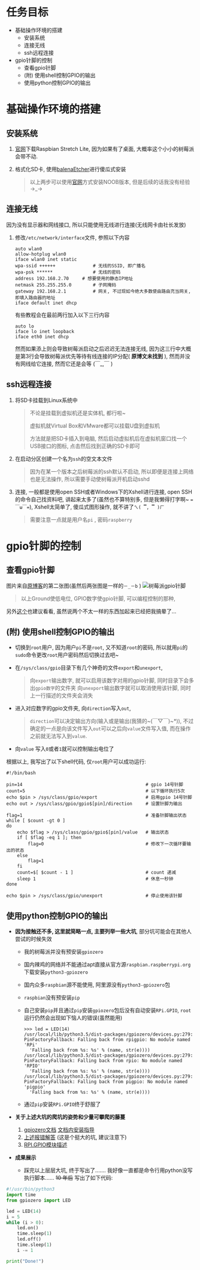 # 任务目标

* 基础操作环境的搭建
  * 安装系统
  * 连接无线
  * ssh远程连接
* gpio针脚的控制
  * 查看gpio针脚
  * (附) 使用shell控制GPIO的输出
  * 使用python控制GPIO的输出

# 基础操作环境的搭建

## 安装系统

1. [官网](https://www.raspberrypi.org/downloads/)下载Raspbian Stretch Lite, 因为如果有了桌面, 大概率这个小小的树莓派会带不动.

2. 格式化SD卡, 使用[balenaEtcher](https://www.balena.io/etcher/)进行傻瓜式安装

   >  以上两步可以使用[官网](https://projects.raspberrypi.org/en/projects/raspberry-pi-setting-up/3)方式安装NOOB版本, 但是后续的话我没有经验 →_→

## 连接无线

因为没有显示器和网线接口, 所以只能使用无线进行连接(无线网卡由社长发放)

1. 修改`/etc/network/interface`文件, 参照以下内容

   ```
   auto wlan0
   allow-hotplug wlan0
   iface wlan0 inet static
   wpa-ssid ++++++				# 无线的SSID, 即广播名
   wpa-psk ******				# 无线的密码
   address 192.168.2.70		# 想要使用的静态IP地址
   netmask 255.255.255.0		# 子网掩码
   gateway 192.168.2.1			# 网关, 不过现如今绝大多数使由路由充当网关, 即填入路由器的地址
   iface default inet dhcp
   ```

   

   有些教程会在最前两行加入以下三行内容

   ```
   auto lo
   iface lo inet loopback
   iface eth0 inet dhcp
   ```

   然而如果添上则会导致树莓派启动之后迟迟无法连接无线, 因为这三行中大概是第3行会导致树莓派优先等待有线连接的IP分配( **原博文未找到** ), 然而并没有网线给它连接, 然而它还是会等  (￣_,￣ )

## ssh远程连接

1. 将SD卡挂载到Linux系统中

   > 不论是挂载到虚拟机还是实体机, 都行啦~
   >
   > 虚拟机就Virtual Box和VMware都可以挂载U盘到虚拟机
   >
   > 方法就是把SD卡插入到电脑, 然后启动虚拟机后在虚拟机窗口找一个USB接口的图标, 点击然后找到正确的SD卡即可

2. 在启动分区创建一个名为`ssh`的空文本文件

   > 因为在某一个版本之后树莓派的ssh默认不启动, 所以即便是连接上网络也是无法操作, 所以需要手动使树莓派开机启动sshd

3. 连接, 一般都是使用open SSH或者Windows下的Xshell进行连接, 
   open SSH的命令自己找资料吧, 讲起来太多了(虽然也不算特别多, 但是我懒得打字啊~    `=￣ω￣=`), 
   Xshell太简单了, 傻瓜式图形操作, 就不讲了`ㄟ( ▔, ▔ )ㄏ`

   > 需要注意一点就是用户名`pi` , 密码`raspberry`

# gpio针脚的控制

## 查看gpio针脚

图片来自[原博客](http://blog.lxx1.com/%e6%a0%91%e8%8e%93%e6%b4%begpio%e5%bc%95%e8%84%9a%e5%af%b9%e7%85%a7%e8%a1%a8)的第二张图(虽然后两张图是一样的`－_－b` )
![树莓派gpio针脚](http://blog.lxx1.com/wp-content/uploads/2016/06/%E6%A0%91%E8%8E%93%E6%B4%BE2_raspberry_pi2_gpio.jpg)

>  以上Ground使低电位, GPIO数字使gpio针脚, 可以编程控制的那种,

另外[这个](http://blog.lxx1.com/2639)也建议看看, 虽然说两个不太一样的东西加起来已经把我搞晕了...

## (附) 使用shell控制GPIO的输出

- 切换到`root`用户, 因为用户`pi`不是`root`, 又不知道`root`的密码, 所以就用`pi`的`sudo`命令更改`root`用户密码然后切换过去吧\~ 

- 在`/sys/class/gpio`目录下有几个神奇的文件`export`和`unexport`, 

  > 向`export`输出数字, 就可以启用该数字对用的gpio针脚, 同时目录下会多出`gpio数字`的文件夹
  > 向`unexport`输出数字就可以取消使用该针脚, 同时上一行描述的文件夹会消失

- 进入对应数字的gpio文件夹, 向`direction`写入`out`, 

  > `direction`可以决定输出方向(输入或是输出(我猜的\~(￣▽￣)\~*)), 不过确定的一点是向该文件写入`out`可以之后向`value`文件写入值, 而在操作之前就无法写入到`value`.

- 向`value` 写入`0`或者`1`就可以控制输出电位了

根据以上, 我写出了以下shell代码, 仅`root`用户可以成功运行:

```shell
#!/bin/bash

pin=14												# gpio 14号针脚
count=5												# 以下循环执行5次
echo $pin > /sys/class/gpio/export					# 启用gpio 14号针脚
echo out > /sys/class/gpio/gpio$[pin]/direction		# 设置针脚为输出

flag=1												# 准备针脚输出状态
while [ $count -gt 0 ]
do
	echo $flag > /sys/class/gpio/gpio$[pin]/value	# 输出状态
	if [ $flag -eq 1 ]; then
		flag=0										# 修改下一次循环要输出的状态
	else
		flag=1
	fi
	count=$[ $count - 1 ]							# count 递减
	sleep 1											# 休息一秒钟
done

echo $pin > /sys/class/gpio/unexport				# 停止使用该针脚
```

## 使用python控制GPIO的输出

- **因为接触还不多, 这里就简略一点, 主要列举一些大坑**, 部分坑可能会在其他人尝试的时候失效

    - 我的树莓派并没有预安装`gpiozero`

    - 国内辣鸡的网络并不能通过apt直接从官方源`raspbian.raspberrypi.org`下载安装`python3-gpiozero`

    - 国内众多`raspbian`源不能使用, 阿里源没有`python3-gpiozero`包

    - `raspbian`没有预安装`pip`

    - 自己安装`pip`并且通过`pip`安装`gpiozero`包后没有自动安装`RPi.GPIO`, `root`运行仍然会出现如下恼人的错误(虽然能用)

      ```
      >>> led = LED(14)
      /usr/local/lib/python3.5/dist-packages/gpiozero/devices.py:279: PinFactoryFallback: Falling back from rpigpio: No module named 'RPi'
        'Falling back from %s: %s' % (name, str(e))))
      /usr/local/lib/python3.5/dist-packages/gpiozero/devices.py:279: PinFactoryFallback: Falling back from rpio: No module named 'RPIO'
        'Falling back from %s: %s' % (name, str(e))))
      /usr/local/lib/python3.5/dist-packages/gpiozero/devices.py:279: PinFactoryFallback: Falling back from pigpio: No module named 'pigpio'
        'Falling back from %s: %s' % (name, str(e))))
      ```

    - 通过`pip`安装`RPi.GPIO`终于舒服了

- **关于上述大坑的爬坑的姿势和少量可攀爬的藤蔓**

    1. [gpiozero文档](https://gpiozero.readthedocs.io/en/stable/index.html)	[文档内安装指导](https://gpiozero.readthedocs.io/en/stable/installing.html)
    2. [上述报错解答](https://github.com/RPi-Distro/python-gpiozero/issues/591#issuecomment-326929280) (这是个挺大的坑, 建议注意下)
    3. [RPI.GPIO模块描述](https://pypi.org/project/RPi.GPIO/)

- **成果展示**
  - 踩完以上层层大坑, 终于写出了....... 我好像一直都是命令行用python没写执行脚本...... 
                         ~~10 年后~~
    写出了如下代码:

```python
#!/usr/bin/python3
import time
from gpiozero import LED

led = LED(14)
i = 5
while (i > 0):
	led.on()
	time.sleep(1)
	led.off()
	time.sleep(1)
	i -= 1

print("Done!")
```

